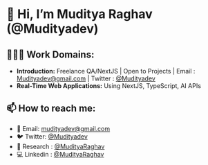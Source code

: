 # 👋 Hi, I’m Muditya Raghav (@Mudityadev)

## 🧑🏻‍💻 Work Domains:
- **Introduction:** Freelance QA/NextJS | Open to Projects | Email : Mudityadev@gmail.com | Twitter : [@Mudityadev](https://twitter.com/Mudityadev)
- **Real-Time Web Applications:** Using NextJS, TypeScript, AI APIs


  
## 📫 How to reach me:
- 📧 Email: [mudityadev@gmail.com](mailto:mudityadev@gmail.com)
- 🐦 Twitter: [@Mudityadev](https://twitter.com/Mudityadev)
- 🔬 Research : [@MudityaRaghav](https://www.researchgate.net/profile/Muditya-Raghav)
- 💻 Linkedin : [@MudityaRaghav](https://www.linkedin.com/in/mudityadevindia/)
